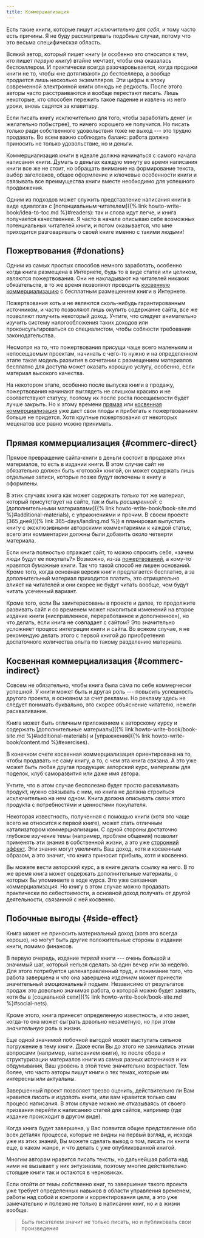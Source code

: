 ```yaml
---
title: Коммерциализация
---
```


Есть такие книги, которые пишут *исключительно для себя*, и тому часто
есть причины.  Я не буду рассматривать подобные случаи, потому что это
весьма специфическая область.

Всякий автор, который пишет книгу (и особенно это относится к тем, кто
пишет *первую книгу*) втайне мечтает, чтобы она оказалась
бестселлером.  И практически всегда разочаровывается, когда продажи
книги не то, чтобы «не дотягивают» до бестселлера, а вообще продается
лишь несколько экземпляров.  Эти цифры в эпоху современной электронной
книги отнюдь не редкость.  После этого авторы часто расстраиваются и
вообще перестают писать.  Лишь некоторые, кто способен пережить такое
падение и извлечь из него уроки, вновь садятся за клавитару.

Если писать книгу исключительно для того, чтобы заработать денег (и
желательно побыстрее), то ничего хорошего не получится.  Но писать
только ради собственного удовольствия тоже не выход --- это трудно
продавать.  Во всем важно соблюдать баланс: работа должна приносить не
только удовольствие, но и деньги.

Коммерциализация книги в идеале должна начинаться с самого начала
написания книги.  Думать о деньгах каждую минуту во время написания
книги все же не стоит, но обращать внимание на формирование текста,
выбор заголовков, общее оформление и ключевые особенности книги и
связывать все преимущества книги вместе необходимо для успешного
продвижения.

Одним из подходов может служить представление написания книги в виде
«диалога» с [потенциальным читателем]({% link
howto-write-book/idea-to-toc.md %}#readers): так и слова идут легче, и книга
получается качественнее.  Я часто в начале описываю себе возможных
потенциальных читателей книги, и потом оказывается, что мне приходится
разговаривать о своей книге именно с такими людьми!

## Пожертвования {#donations}

Одним из самых простых способов немного заработать, особенно когда
книга размещена в Интернете, будь то в виде статей или целиком,
являются пожертвования.  Они не накладывают на читателей никаких
обязательств, в то же время позволяют проводить [косвенную
коммерциализацию](#commerc-indirect) с
бесплатным размещением книги в Интернете.

Пожертвования хоть и не являются сколь-нибудь гарантированным
источником, и часто позволяют лишь окупить содержание сайта, все же
позволяют получить некоторый доход.  Учтите, что следует внимательно
изучить систему налогообложения таких доходов или проконсультироваться
со специалистом, чтобы соблюсти требования законодательства.

Несмотря на то, что пожертвования присущи чаще всего маленьким и
непосещаемым проектам, начинать с чего-то нужно и на определенном
этапе такая модель развития в сочетании с размещением материалов
бесплатно для доступа может оказать хорошую услугу, особенно, если
материал высокого качества.

На некотором этапе, особенно после выпуска книги в продажу,
пожертвования начинают выглядеть не слишком красиво и не соответствуют
статусу, поэтому их после роста посещаемости будет лучше закрыть.  Но
к этому времени [прямая](#commerc-direct) или [косвенная коммерциализация](#commerc-indirect) уже даст свои плоды и
прибегать к пожертвованиям больше не придется.  Хотя крупные
пожертвования от некоторых меценатов все равно можно принимать.

## Прямая коммерциализация {#commerc-direct}

Прямое превращение сайта-книги в деньги состоит в продаже этих
материалов, то есть в издании книги.  В этом случае сайт не
обязательно должен быть «готовой» книгой, он может содержать лишь
отдельные записи, которые позже будут включены в книгу и оформлены.

В этих случаях книга как может содержать *только* тот же материал,
который присутствует на сайте, так и быть *расширенной*: с
[дополнительными материалами]({% link
howto-write-book/book-site.md %}#additional-materials), с упражнениями и прочим.
В своем проекте [365 дней]({% link 365-days/landing.md %}) я
планировал выпустить книгу с эксклюзивными авторскими комментариями к
каждой статье, всего эти комментарии должны были добавить около
четверти материала.

Если книга полностью отражает сайт, то можно спросить себя, «зачем
люди будут ее покупать?» Возможно, из-за [пожертвований](#donations), а кому-то нравятся бумажные книги.
Так что такой способ не лишен оснований.  Кроме того, когда основная
версия книги предлагается бесплатно, а за дополнительный материал
приходится платить, это отрицательно влияет на читателей и они скорее
не будут читать вообще, чем будут читать усеченный вариант.

Кроме того, если Вы заинтересованы в проекте и далее, то продолжите
развивать сайт и со временем может накопиться изменений на второе
издание книги («исправленное, переработанное и дополненное»), но что
делать, если книга не совпадает с сайтом?  Это значительно усложняет
процесс интеграции книги и сайта.  Во всяком случае, я не рекомендую
делать этого с первой книгой до приобретения достаточного количества
опыта по такому разделению материала.

## Косвенная коммерциализация {#commerc-indirect}

Совсем не обязательно, чтобы книга была сама по себе коммерчески
успешной.  У книги может быть и другая роль --- повысить успешность
другого проекта, в основном за счет рекламы.  Но рекламу здесь не
следует понимать буквально, это скорее объяснение читателю, нежели
расхваливание.

Книга может быть отличным приложением к авторскому курсу и содержать
[дополнительные материалы]({% link
howto-write-book/book-site.md %}#additional-materials) и [упражнения]({% link
howto-write-book/content.md %}#exercises).

В конечном счете косвенная коммерциализация ориентирована на то, чтобы
продавать не саму книгу, а то, с чем эта книга связана.  А это уже
может быть любая другая продукция: авторский курс, материалы для
поделок, клуб саморазвития или даже имя автора.

Учтите, что в этом случае бесполезно будет просто расхваливать
продукт, нужно связывать с ним, но книга не должна строиться
исключительно на нем одном.  Книга должна описывать связи этого
продукта с потребностями и ценностями покупателя.

Некоторая известность, полученная с помощью книги (хотя это чаще всего
не относится к первой книге), может стать отличным катализатором
коммерциализации.  С одной стороны достаточно глубокое изучение темы
(например, проблем общения) позволит применять эти знания в
собственной жизни, а это уже [сторонний эффект](#side-effects).  Эти знания могут увеличить Ваш
доход, хотя и косвенным образом, а это значит, что книга приносит
прибыль, хотя и косвенно.

Вы можете вести авторский курс, а в книге делать ссылку на него.  В то
же время книга может содержать дополнительные материалы, о которых Вы
упоминаете в ходе курса.  Это уже связанная коммерциализация.  Но
книгу в этом случае можно продавать практически по себестоимости, а
основной доход получать от другой деятельности, связанной с ней
косвенно.

## Побочные выгоды {#side-effect}

Книга может не приносить материальный доход (хотя это всегда хорошо),
но могут быть другие положительные стороны в издании книги, помимо
финансов.

В первую очередь, издание *первой* книги --- очень большой и значимый
шаг, который нельзя сделать за один вечер или за неделю.  Для этого
потребуется целенаправленный труд, и понимание того, что работа
завершена и что она завершена *изданием* может принести значительный
эмоциональный подъем.  Независимо от результатов продаж это довольно
значимая работа, о которой можно будет заявить, хотя бы в [социальной
сети]({% link howto-write-book/book-site.md %}#social-nets).

Кроме этого, книга принесет определенную известность, и кто знает,
когда-то она может сыграть довольно незаметную, но при этом
*значительную* роль в жизни.

Еще одной значимой побочной выгодой может выступать сильное погружение
в тему книги.  Даже если Вы до этого не занимались этими вопросами
(например, написанием книги), то после сбора и структуризации
материалов книги из самых разных источников и их обдумывания, Ваш
уровень в этой теме значительно возрастает.  Тем более, что часто
авторы пишут книги о тех темах, которые им интересны или актуальны.

Завершенный проект позволяет трезво оценить, действительно ли Вам
нравится *писать и издавать* книги, или вам нравится только сам
процесс написания.  В этом случае можно не отказываясь от своего
призвания перейти к написанию статей для сайтов, например (где издание
происходит в другом виде).

Когда книга будет завершена, у Вас появится общее представление обо
всех деталях процесса, которые не видны на первый взгляд, и, исходя
уже из этих знаний, Вы можете сделать вывод о том, писать ли книги
еще, в каком жанре, и что делать с уже опубликованной книгой.

Многим авторам нравится писать тексты, но дальнейшая работа над ними
не вызывает у них энтузиазма, поэтому многие действительно стоящие
книги так и остаются в черновиках.

Если отойти от темы собственно книг, то завершение такого проекта уже
требует определенных навыков в области управления временем, работы над
собой и контроля и корректирования цели, а это уже замечательно и
полезно не только в написании книг, но и в жизни вообще.

> Быть писателем значит не только писать, но и публиковать свои
> произведения
